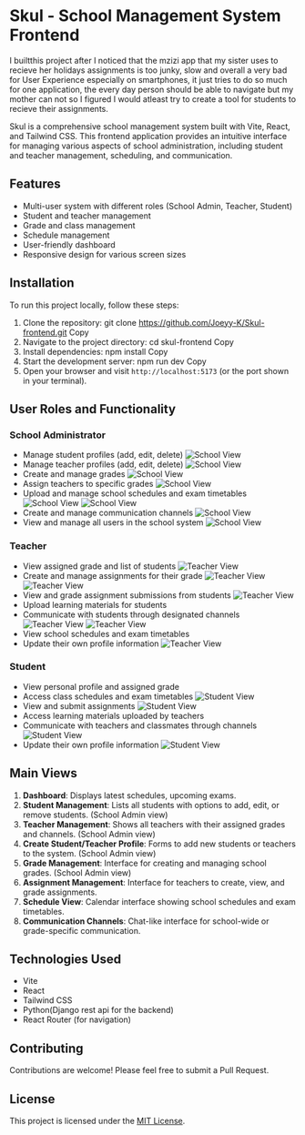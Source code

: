 # Skul - School Management System Frontend

I builtthis project after I noticed that the mzizi app that my sister uses to recieve her holidays assignments is too junky, slow and overall a very bad for User Experience especially on smartphones, it just tries to do so much for one application, the every day person should be able to navigate but my mother can not so I figured I would atleast try to create a tool for students to recieve their assignments.

Skul is a comprehensive school management system built with Vite, React, and Tailwind CSS. This frontend application provides an intuitive interface for managing various aspects of school administration, including student and teacher management, scheduling, and communication.

## Features

- Multi-user system with different roles (School Admin, Teacher, Student)
- Student and teacher management
- Grade and class management
- Schedule management
- User-friendly dashboard
- Responsive design for various screen sizes

## Installation

To run this project locally, follow these steps:

1. Clone the repository:
git clone https://github.com/Joeyy-K/Skul-frontend.git
Copy
2. Navigate to the project directory:
cd skul-frontend
Copy
3. Install dependencies:
npm install
Copy
4. Start the development server:
npm run dev
Copy
5. Open your browser and visit `http://localhost:5173` (or the port shown in your terminal).

## User Roles and Functionality

### School Administrator
- Manage student profiles (add, edit, delete)
![School View](/skul/public/images/Screenshot%20(18).png)
- Manage teacher profiles (add, edit, delete)
![School View](/skul/public/images/Screenshot%20(19).png)
- Create and manage grades
![School View](/skul/public/images/Screenshot%20(17).png)
- Assign teachers to specific grades
![School View](/skul/public/images/Screenshot%20(20).png)
- Upload and manage school schedules and exam timetables
![School View](/skul/public/images/Screenshot%20(28).png)
![School View](/skul/public/images/Screenshot%20(29).png)
- Create and manage communication channels
![School View](/skul/public/images/Screenshot%20(33).png)
- View and manage all users in the school system
![School View](/skul/public/images/Screenshot%20(32).png)

### Teacher
- View assigned grade and list of students
![Teacher View](/skul/public/images/Screenshot%20(21).png)
- Create and manage assignments for their grade
![Teacher View](/skul/public/images/Screenshot%20(26).png)
![Teacher View](/skul/public/images/Screenshot%20(24).png)
- View and grade assignment submissions from students
![Teacher View](/skul/public/images/Screenshot%20(25).png)
- Upload learning materials for students
- Communicate with students through designated channels
![Teacher View](/skul/public/images/Screenshot%20(31).png)
![Teacher View](/skul/public/images/Screenshot%20(32).png)
- View school schedules and exam timetables
- Update their own profile information
![Teacher View](/skul/public/images/Screenshot%20(30).png)

### Student
- View personal profile and assigned grade
- Access class schedules and exam timetables
![Student View](/skul/public/images/Screenshot%20(15).png)
- View and submit assignments
![Student View](/skul/public/images/Screenshot%20(22).png)
- Access learning materials uploaded by teachers
- Communicate with teachers and classmates through channels
![Student View](/skul/public/images/Screenshot%20(31).png)
- Update their own profile information
![Student View](/skul/public/images/Screenshot%20(30).png)

## Main Views

1. **Dashboard**: Displays latest schedules, upcoming exams.
2. **Student Management**: Lists all students with options to add, edit, or remove students. (School Admin view)
3. **Teacher Management**: Shows all teachers with their assigned grades and channels. (School Admin view)
4. **Create Student/Teacher Profile**: Forms to add new students or teachers to the system. (School Admin view)
5. **Grade Management**: Interface for creating and managing school grades. (School Admin view)
6. **Assignment Management**: Interface for teachers to create, view, and grade assignments.
7. **Schedule View**: Calendar interface showing school schedules and exam timetables.
8. **Communication Channels**: Chat-like interface for school-wide or grade-specific communication.

## Technologies Used

- Vite
- React
- Tailwind CSS
- Python(Django rest api for the backend)
- React Router (for navigation)

## Contributing

Contributions are welcome! Please feel free to submit a Pull Request.

## License

This project is licensed under the [MIT License](LICENSE).